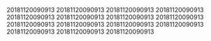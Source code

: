 20181120090913
20181120090913
20181120090913
20181120090913
20181120090913
20181120090913
20181120090913
20181120090913
20181120090913
20181120090913
20181120090913
20181120090913
20181120090913
20181120090913
20181120090913
